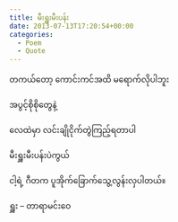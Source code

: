 ```yaml
---
title: မီးရှူးမီးပန်း
date: 2013-07-13T17:20:54+00:00
categories:
  - Poem
  - Quote
---
```

တကယ်တော့ ကောင်းကင်အထိ မရောက်လိုပါဘူး
  
အပွင့်စိုစိုတွေနဲ့
  
လေထဲမှာ လင်းချိုငိုက်တွဲကြည့်ရတာပါ
  
မီးရှူးမီးပန်းပဲကွယ်
  
ငါ့ရဲ့ ဂီတက ပူအိုက်ခြောက်သွေ့လွန်းလှပါတယ်။

ရှူး &#8211; တာရာမင်းဝေ